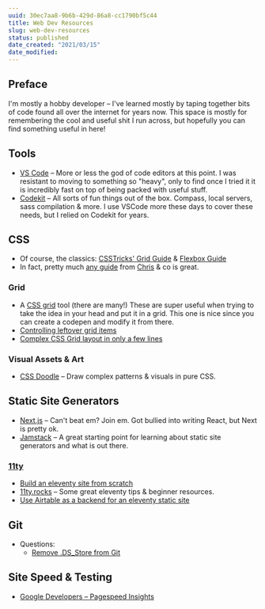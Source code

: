 ```yaml
---
uuid: 30ec7aa8-9b6b-429d-86a8-cc1790bf5c44
title: Web Dev Resources
slug: web-dev-resources
status: published
date_created: "2021/03/15"
date_modified:
---
```


## Preface

I'm mostly a hobby developer – I've learned mostly by taping together bits of code found all over the internet for years now. This space is mostly for remembering the cool and useful shit I run across, but hopefully you can find something useful in here!

## Tools

- [VS Code](https://code.visualstudio.com/) – More or less the god of code editors at this point. I was resistant to moving to something so "heavy", only to find once I tried it it is incredibly fast on top of being packed with useful stuff.
- [Codekit](https://codekitapp.com/) – All sorts of fun things out of the box. Compass, local servers, sass compilation & more. I use VSCode more these days to cover these needs, but I relied on Codekit for years.

## CSS

- Of course, the classics: [CSSTricks' Grid Guide](https://css-tricks.com/snippets/css/complete-guide-grid/) & [Flexbox Guide](https://css-tricks.com/snippets/css/a-guide-to-flexbox/)
- In fact, pretty much [any guide](https://css-tricks.com/guides/) from [Chris](https://chriscoyier.net/) & co is great.

### Grid

- A [CSS grid](https://grid.layoutit.com/) tool (there are many!) These are super useful when trying to take the idea in your head and put it in a grid. This one is nice since you can create a codepen and modify it from there.
- [Controlling leftover grid items](https://css-irl.info/controlling-leftover-grid-items/)
- [Complex CSS Grid layout in only a few lines](https://css-tricks.com/responsive-grid-magazine-layout-in-just-20-lines-of-css/)

### Visual Assets & Art

- [CSS Doodle](https://css-doodle.com/) – Draw complex patterns & visuals in pure CSS.

## Static Site Generators

- [Next.js](https://nextjs.org/) – Can't beat em? Join em. Got bullied into writing React, but Next is pretty ok.
- [Jamstack](https://jamstack.org/) – A great starting point for learning about static site generators and what is out there.

### [11ty](https://www.11ty.dev/)

- [Build an eleventy site from scratch](https://egghead.io/courses/build-an-eleventy-11ty-site-from-scratch-bfd3)
- [11ty.rocks](https://11ty.rocks/) – Some great eleventy tips & beginner resources.
- [Use Airtable as a backend for an eleventy static site](https://danabyerly.com/articles/using-airtable-with-eleventy/)

## Git

- Questions:
  - [Remove .DS_Store from Git](https://stackoverflow.com/questions/107701/how-can-i-remove-ds-store-files-from-a-git-repository)

## Site Speed & Testing

- [Google Developers – Pagespeed Insights](https://developers.google.com/speed/pagespeed/insights/)
